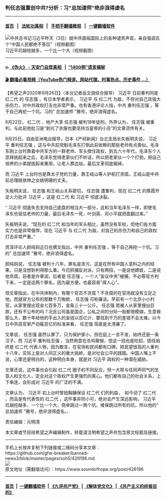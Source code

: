 ### 判任志强重创中共?分析：习"总加速师"绝非浪得虚名
------------------------

#### [首页](https://github.com/gfw-breaker/banned-news3/blob/master/README.md) &nbsp;&nbsp;|&nbsp;&nbsp; [法轮功真相](https://github.com/begood0513/basic/blob/master/README.md)  &nbsp;&nbsp;|&nbsp;&nbsp; [手把手翻墙教程](https://github.com/gfw-breaker/guides/wiki)  &nbsp;&nbsp;|&nbsp;&nbsp; [一键翻墙软件](https://github.com/gfw-breaker/nogfw/blob/master/README.md)  



<div><img alt="中共总书记习近平昨天（3日）就中共面临国际上的各种谴责声音，亲自强调五个“中国人民都绝不答应”（视频截图）" src="https://img.soundofhope.org/2020-09/000-1599181603440.jpg"/>
<br/><figcaption class="caption">
 习近平坑越挖越多，一个比一个大（视频截图）
</figcaption></div><hr/>

#### 💥 [《伪火》 - 天安门自焚真相 ](http://158.247.195.190:10000/videos/blog/weihuo.html)&nbsp; |&nbsp; [“1400例”谎言揭秘  ](http://158.247.195.190:10000/videos/blog/jiexi1400.html)

#### [ 🎬  翻墙必看视频（YouTube热门频道、网站代理、时事热点、历史事件 ...）](https://github.com/gfw-breaker/links/blob/master/banned.md)

<div><div class="Content__Wrapper sc-1bvya0-0 grZQxZ">
 <p class="meta-top">
  <span class="meta">
   【希望之声2020年9月26日】（本台记者岳文骁综合报导）
  </span>
  <ok href="/term/1063">
   习近平
  </ok>
  日前重判同是
  <ok href="/term/9445">
   红二代
  </ok>
  的
  <ok href="/term/18087">
   任志强
  </ok>
  ，有日本学者表示，
  <ok href="/term/1063">
   习近平
  </ok>
  与
  <ok href="/term/9445">
   红二代
  </ok>
  为敌，不但对自己具强大杀伤力，对中共政权打击也非常严重。也有香港评论人指，中共
  <ok href="/term/381202">
   重判任志强
  </ok>
  ，等于自己再挖一个坑。习的"
  <ok href="/term/300040">
   总加速师
  </ok>
  "雅号，绝非浪得虚名。
 </p>
 <p>
  9月22日，
  <ok href="/term/9445">
   红二代
  </ok>
  、地产大享
  <ok href="/term/18087">
   任志强
  </ok>
  被判18年徒刑。外界认为，
  <ok href="/term/18087">
   任志强
  </ok>
  被重判，与此前他批习是“剥光了衣服也要坚持当皇帝的小丑”的文章流传有关。
 </p>
 <div class="AD_Embed__Wrap-sc-1xslmin-0 igMuqX module desktop">
  <div>
  </div>
 </div>
 <p>
  9月25日，自由亚洲电台报导，日本《产经新闻》台北支局长矢板明夫说，
  <ok href="/term/1063">
   习近平
  </ok>
  <ok href="/term/381202">
   重判任志强
  </ok>
  ，这与中共前党魁毛泽东打倒此前依赖的那些老帅有点类似。毛泽东刚上台时靠着中共军方的一群老帅、军头撑住政权，到五六十年代，毛泽东个人崇拜挑起来之后，毛泽东觉得老家伙们不听话，所以把老家伙一个个打倒，把自己培养的小弟提拔起来重用，让老人靠边站，最后文革彻底输掉。
 </p>
 <p>
  而
  <ok href="/term/1063">
   习近平
  </ok>
  上台时也是靠太子党的力量，靠王岐山等人护航打贪腐。王岐山是中共前总理姚依林之女姚明珊的丈夫。
 </p>
 <p>
  矢板明夫说，
  <ok href="/term/18087">
   任志强
  </ok>
  和王岐山关系密切，
  <ok href="/term/18087">
   任志强
  </ok>
  遭重判，现在
  <ok href="/term/9445">
   红二代
  </ok>
  的蔡霞开足火力批评
  <ok href="/term/1063">
   习近平
  </ok>
  ，这是
  <ok href="/term/9445">
   红二代
  </ok>
  和
  <ok href="/term/1063">
   习近平
  </ok>
  彻底决裂。
 </p>
 <p>
  “
  <ok href="/term/1063">
   习近平
  </ok>
  彻底失去支持自己底盘的相当大一部分，这和当年毛泽东一样，即使毛泽东也低估老帅的力量，最后毛泽东一死，叶剑英、邓小平就把盘翻过来。”
 </p>
 <p>
  矢板明夫说，“现在的
  <ok href="/term/9445">
   红二代
  </ok>
  和当年的军头相比，虽然没有军权，但他们各方面实力也是非常强悍，现在
  <ok href="/term/1063">
   习近平
  </ok>
  与
  <ok href="/term/9445">
   红二代
  </ok>
  为敌，对自己的杀伤力和自己的政权打击非常严重。”
 </p>
 <p>
  资深评论人颜纯钩近日也撰文指出，中共
  <ok href="/term/381202">
   重判任志强
  </ok>
  ，等于自己再挖一个坑。习的"
  <ok href="/term/300040">
   总加速师
  </ok>
  "雅号，绝非浪得虚名。
 </p>
 <p>
  颜纯钩说，
  <ok href="/term/18087">
   任志强
  </ok>
  被判十八年，罪名是贪污，这是在所有中国人意料之内的结果，只是没想到判得那么重。今日抓捕反对派，只有两招，一是说他嫖妓，二是说他贪腐，前者是许章润，后者是
  <ok href="/term/18087">
   任志强
  </ok>
  。一个人"妄议中央"被捕，不必等官方判下来，一定是这两个罪名，因为最方便，也最容易"得人心"。
 </p>
 <p>
  但文章指出，在中共体制内，有哪个官员不贪腐？不贪腐的在官场就没有立足之地。而就官方公布的那数千万贿款，
  <ok href="/term/18087">
   任志强
  </ok>
  可称廉洁。早前有一个北京小小村官，从家里搜出现金七百多万，金条三十一公斤。
  <ok href="/term/18087">
   任志强
  </ok>
  若被人从家里搜出巨款，还有不公布的吗？况且公司虽是国企，公私之间的分际一般都很模煳，生意做那么大，数十年经他的手出入的金钱以百亿计，要找到千万的差错不会太难。以今日中共高官家产动辄百亿的标准来看，
  <ok href="/term/18087">
   任志强
  </ok>
  简直是太清廉了。
 </p>
 <p>
  文章说，
  <ok href="/term/18087">
   任志强
  </ok>
  虽然认罪了，只为保护家小，但在庭上一言不发，始终还是一条汉子。而
  <ok href="/term/1063">
   习近平
  </ok>
  <ok href="/term/381202">
   重判任志强
  </ok>
  ，当然用意在杀鸡儆猴，但这一招也是险招，因任始终是
  <ok href="/term/9445">
   红二代
  </ok>
  代表人物，因为敢言，在官场和民间都有口碑。把民望很高的人重判十八年，实际上是对人间正义的重大挑衅，是对社会公平的践踏。中国人嘴上不说，心里还是明白的，这种明白本身，就是对
  <ok href="/term/1063">
   习近平
  </ok>
  政权的一种潜在威胁。
 </p>
 <p>
  文章还说，这件事也会引起
  <ok href="/term/9445">
   红二代
  </ok>
  圈子的不同反应，但一大帮与任同声同气的生意人和文化人，定会对这个政权产生更强烈的离心。他们都有自己的社会关系，上下串连，会形成对
  <ok href="/term/1063">
   习近平
  </ok>
  的广泛的不满。
 </p>
 <p>
  文章认为，
  <ok href="/term/1063">
   习近平
  </ok>
  初上台时曾拍胸脯保证
  <ok href="/term/9445">
   红二代
  </ok>
  们的利益，　如今动了
  <ok href="/term/9445">
   红二代
  </ok>
  ，而且是有代表性的
  <ok href="/term/9445">
   红二代
  </ok>
  ，这件事非同小可，绝对会产生深远影响。
  <ok href="/term/1063">
   习近平
  </ok>
  坑越挖越多，一个比一个大，侥幸跳过一两个坑，难保跳过所有的坑，所以他的"
  <ok href="/term/300040">
   总加速师
  </ok>
  "雅号，绝非浪得虚名。、
 </p>
 <p class="meta-btm">
  责任编辑：元明清
 </p>
 <p class="meta-btm">
  本文章或节目经希望之声编辑制作，转载请注明希望之声并包含原文标题及链接。
 </p>
</div>
</div>
<hr/>
手机上长按并复制下列链接或二维码分享本文章：<br/>
https://github.com/gfw-breaker/banned-news3/blob/master/pages/soh5/426196.md <br/>
<a href='https://github.com/gfw-breaker/banned-news3/blob/master/pages/soh5/426196.md'><img src='https://github.com/gfw-breaker/banned-news3/blob/master/pages/soh5/426196.md.png'/></a> <br/>
原文地址（需翻墙访问）：https://www.soundofhope.org/post/426196


------------------------
#### [首页](https://github.com/gfw-breaker/banned-news3/blob/master/README.md) &nbsp;|&nbsp; [一键翻墙软件](https://github.com/gfw-breaker/nogfw/blob/master/README.md) &nbsp;| [《九评共产党》](https://github.com/gfw-breaker/9ping.md/blob/master/README.md#九评之一评共产党是什么) | [《解体党文化》](https://github.com/gfw-breaker/jtdwh.md/blob/master/README.md) | [《共产主义的终极目的》](https://github.com/gfw-breaker/gczydzjmd.md/blob/master/README.md)


<img src='http://gfw-breaker.win/banned-news3/pages/soh5/426196.md' width='0px' height='0px'/>